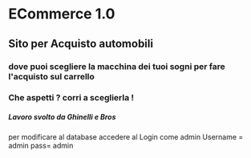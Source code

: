 # ECommerce 1.0
## Sito per Acquisto automobili
### dove puoi scegliere la macchina dei tuoi sogni per fare l'acquisto sul carrello
### Che aspetti ? corri a sceglierla !


##### Lavoro svolto da Ghinelli e Bros

per modificare al database accedere al Login come admin Username = admin   pass= admin
